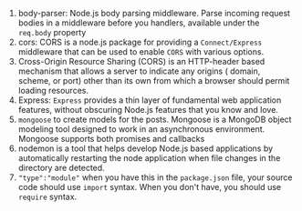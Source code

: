 1. body-parser: Node.js body parsing middleware. Parse incoming request bodies in a middleware before you handlers,
   available under the ```req.body``` property
2. cors: CORS is a node.js package for providing a ```Connect/Express``` middleware that can be used to
   enable ```CORS``` with various options.
3. Cross-Origin Resource Sharing (CORS) is an HTTP-header based mechanism that allows a server to indicate any origins (
   domain, scheme, or port) other than its own from which a browser should permit loading resources.
4. Express: ```Express``` provides a thin layer of fundamental web application features, without obscuring Node.js
   features that you know and love.
5. ```mongoose``` to create models for the posts. Mongoose is a MongoDB object modeling tool designed to work in an
   asynchronous environment. Mongoose supports both promises and callbacks
6. nodemon is a tool that helps develop Node.js based applications by automatically restarting the node application when
   file changes in the directory are detected.
7. ```"type":"module"``` when you have this in the ```package.json``` file, your source code should use ```import``` syntax. When you don't have, you should use ```require``` syntax.

